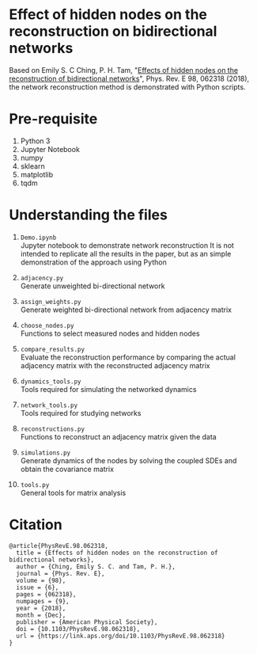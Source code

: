 # Effect of hidden nodes on the reconstruction on bidirectional networks

Based on Emily S. C Ching, P. H. Tam, "[Effects of hidden nodes on the reconstruction of bidirectional networks](https://journals.aps.org/pre/abstract/10.1103/PhysRevE.98.062318)", Phys. Rev. E 98, 062318 (2018), the network reconstruction method is demonstrated with Python scripts.

# Pre-requisite
1. Python 3
2. Jupyter Notebook
3. numpy
4. sklearn
5. matplotlib
6. tqdm


# Understanding the files
1. `Demo.ipynb`<br>
   Jupyter notebook to demonstrate network reconstruction
   It is not intended to replicate all the results in the paper, but as an simple
   demonstration of the approach using Python

2. `adjacency.py`<br>
   Generate unweighted bi-directional network

3. `assign_weights.py`<br>
   Generate weighted bi-directional network from adjacency matrix

4. `choose_nodes.py`<br>
   Functions to select measured nodes and hidden nodes

5. `compare_results.py`<br>
   Evaluate the reconstruction performance by comparing
   the actual adjacency matrix with the reconstructed adjacency matrix

6.  `dynamics_tools.py`<br>
    Tools required for simulating the networked dynamics

7. `network_tools.py`<br>
   Tools required for studying networks

8. `reconstructions.py`<br>
   Functions to reconstruct an adjacency matrix given the data

9. `simulations.py`<br>
   Generate dynamics of the nodes by solving the coupled SDEs
   and obtain the covariance matrix

10. `tools.py`<br>
    General tools for matrix analysis


# Citation
```
@article{PhysRevE.98.062318,
  title = {Effects of hidden nodes on the reconstruction of bidirectional networks},
  author = {Ching, Emily S. C. and Tam, P. H.},
  journal = {Phys. Rev. E},
  volume = {98},
  issue = {6},
  pages = {062318},
  numpages = {9},
  year = {2018},
  month = {Dec},
  publisher = {American Physical Society},
  doi = {10.1103/PhysRevE.98.062318},
  url = {https://link.aps.org/doi/10.1103/PhysRevE.98.062318}
}

```
